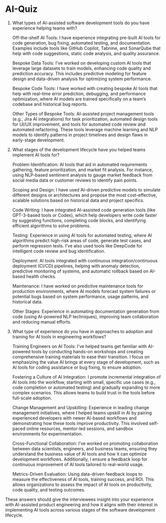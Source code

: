# AI-Quiz
1) What types of AI-assisted software development tools do you have experience helping teams with?

    Off-the-shelf AI Tools: I have experience integrating pre-built AI tools for code generation, bug fixing, automated testing, and documentation. Examples include tools like GitHub Copilot, Tabnine, and SonarQube that help with code suggestions, static code analysis, and quality assurance.

    Bespoke Data Tools: I've worked on developing custom AI tools that leverage large datasets to train models, enhancing code quality and prediction accuracy. This includes predictive modeling for feature design and data-driven analysis for optimizing system performance.

    Bespoke Code Tools: I have worked with creating bespoke AI tools that help with real-time error prediction, debugging, and performance optimization, where AI models are trained specifically on a team’s codebase and historical bug reports.

    Other Types of Bespoke Tools: AI-assisted project management tools (e.g., Jira AI integrations) for task prioritization, automated design tools for UI/UX improvement, and tools for automated code review and automated refactoring. These tools leverage machine learning and NLP models to identify patterns in project timelines and design flaws in early-stage development.

2) What stages of the development lifecycle have you helped teams implement AI tools for?

    Problem Identification: AI tools that aid in automated requirements gathering, feature prioritization, and market fit analysis. For instance, using NLP-based sentiment analysis to gauge market feedback from social media data or customer reviews to identify pain points.

    Scoping and Design: I have used AI-driven predictive models to simulate different designs or architectures and propose the most cost-effective, scalable solutions based on historical data and project specifics.

    Code Writing: I have integrated AI-assisted code generation tools (like GPT-3-based tools or Codex), which help developers write code faster by suggesting functions, completing code blocks, and identifying efficient algorithms to solve problems.

    Testing: Experience in using AI tools for automated testing, where AI algorithms predict high-risk areas of code, generate test cases, and perform regression tests. I’ve also used tools like DeepCode for intelligent code review and bug identification.

    Deployment: AI tools integrated with continuous integration/continuous deployment (CI/CD) pipelines, helping with anomaly detection, predictive monitoring of systems, and automatic rollback based on AI-based health checks.

    Maintenance: I have worked on predictive maintenance tools for production environments, where AI models forecast system failures or potential bugs based on system performance, usage patterns, and historical data.

    Other Stages: Experience in automating documentation generation from code (using AI-powered NLP techniques), improving team collaboration and reducing manual efforts.

3) What type of experience do you have in approaches to adoption and training for AI tools in engineering workflows?

    Training Engineers on AI Tools: I've helped teams get familiar with AI-powered tools by conducting hands-on workshops and creating comprehensive training materials to ease their transition. I focus on emphasizing the value AI brings at every stage of development, such as AI tools for coding assistance or bug fixing, to ensure adoption.

    Fostering a Culture of AI Integration: I promote incremental integration of AI tools into the workflow, starting with small, specific use cases (e.g., code completion or automated testing) and gradually expanding to more complex scenarios. This allows teams to build trust in the tools before full-scale adoption.

    Change Management and Upskilling: Experience in leading change management initiatives, where I helped teams upskill in AI by pairing experienced developers with newer AI-based workflows and demonstrating how these tools improve productivity. This involved self-paced online resources, mentor-led sessions, and sandbox environments for experimentation.

    Cross-Functional Collaboration: I’ve worked on promoting collaboration between data scientists, engineers, and business teams, ensuring they understand the business value of AI tools and how it can optimize development workflows. Additionally, I ensure a feedback loop for continuous improvement of AI tools tailored to real-world usage.

    Metrics-Driven Evaluation: Using data-driven feedback loops to measure the effectiveness of AI tools, training success, and ROI. This allows organizations to assess the impact of AI tools on productivity, code quality, and testing outcomes.

These answers should give the interviewees insight into your experience with AI-assisted product engineering and how it aligns with their interest in implementing AI tools across various stages of the software development lifecycle.

